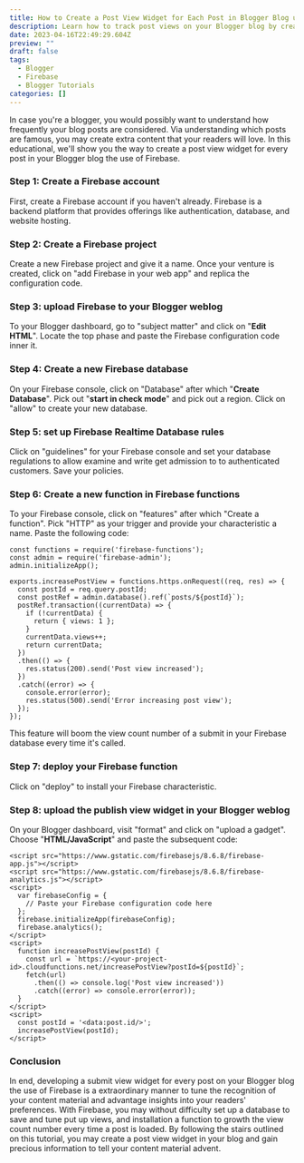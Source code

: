 ```yaml
---
title: How to Create a Post View Widget for Each Post in Blogger Blog using Firebase
description: Learn how to track post views on your Blogger blog by creating a post view widget for each post using Firebase. This step-by-step guide will show you how to set up Firebase, create a Firebase database, and deploy a Firebase function to track post views on your blog.
date: 2023-04-16T22:49:29.604Z
preview: ""
draft: false
tags:
  - Blogger
  - Firebase
  - Blogger Tutorials
categories: []
---
```


In case you're a blogger, you would possibly want to understand how frequently your blog posts are considered. Via understanding which posts are famous, you may create extra content that your readers will love. In this educational, we'll show you the way to create a post view widget for every post in your Blogger blog the use of Firebase.
### Step 1: Create a Firebase account
First, create a Firebase account if you haven't already. Firebase is a backend platform that provides offerings like authentication, database, and website hosting.
### Step 2: Create a Firebase project
Create a new Firebase project and give it a name. Once your venture is created, click on "add Firebase in your web app" and replica the configuration code.
### Step 3: upload Firebase to your Blogger weblog
To your Blogger dashboard, go to "subject matter" and click on "**Edit HTML**". Locate the top phase and paste the Firebase configuration code inner it.
### Step 4: Create a new Firebase database
On your Firebase console, click on "Database" after which "**Create Database**". Pick out "**start in check mode**" and pick out a region. Click on "allow" to create your new database.
### Step 5: set up Firebase Realtime Database rules
Click on "guidelines" for your Firebase console and set your database regulations to allow examine and write get admission to to authenticated customers. Save your policies.
### Step 6: Create a new function in Firebase functions
To your Firebase console, click on "features" after which "Create a function". Pick "HTTP" as your trigger and provide your characteristic a name. Paste the following code:

```
const functions = require('firebase-functions');
const admin = require('firebase-admin');
admin.initializeApp();

exports.increasePostView = functions.https.onRequest((req, res) => {
  const postId = req.query.postId;
  const postRef = admin.database().ref(`posts/${postId}`);
  postRef.transaction((currentData) => {
    if (!currentData) {
      return { views: 1 };
    }
    currentData.views++;
    return currentData;
  })
  .then(() => {
    res.status(200).send('Post view increased');
  })
  .catch((error) => {
    console.error(error);
    res.status(500).send('Error increasing post view');
  });
});

```
This feature will boom the view count number of a submit in your Firebase database every time it's called.
### Step 7: deploy your Firebase function
Click on "deploy" to install your Firebase characteristic.
### Step 8: upload the publish view widget in your Blogger weblog
On your Blogger dashboard, visit "format" and click on "upload a gadget". Choose "**HTML/JavaScript**" and paste the subsequent code:
```
<script src="https://www.gstatic.com/firebasejs/8.6.8/firebase-app.js"></script>
<script src="https://www.gstatic.com/firebasejs/8.6.8/firebase-analytics.js"></script>
<script>
  var firebaseConfig = {
    // Paste your Firebase configuration code here
  };
  firebase.initializeApp(firebaseConfig);
  firebase.analytics();
</script>
<script>
  function increasePostView(postId) {
    const url = `https://<your-project-id>.cloudfunctions.net/increasePostView?postId=${postId}`;
    fetch(url)
      .then(() => console.log('Post view increased'))
      .catch((error) => console.error(error));
  }
</script>
<script>
  const postId = '<data:post.id/>';
  increasePostView(postId);
</script>
```
### Conclusion
In end, developing a submit view widget for every post on your Blogger blog the use of Firebase is a extraordinary manner to tune the recognition of your content material and advantage insights into your readers' preferences. With Firebase, you may without difficulty set up a database to save and tune put up views, and installation a function to growth the view count number every time a post is loaded. By following the stairs outlined on this tutorial, you may create a post view widget in your blog and gain precious information to tell your content material advent.